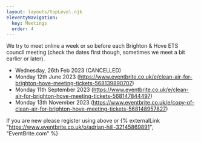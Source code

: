 ```yaml
---
layout: layouts/topLevel.njk
eleventyNavigation:
  key: Meetings
  order: 4
---
```


We try to meet online a week or so before each Brighton & Hove ETS council meeting (check the dates first though, sometimes we meet a bit earlier or later).

- Wednesday, 26th Feb 2023 (CANCELLED)
- Monday 12th June 2023 (https://www.eventbrite.co.uk/e/clean-air-for-brighton-hove-meeting-tickets-568139890707)
- Monday 11th September 2023 (https://www.eventbrite.co.uk/e/clean-air-for-brighton-hove-meeting-tickets-568147844497)
- Monday 13th November 2023 (https://www.eventbrite.co.uk/e/copy-of-clean-air-for-brighton-hove-meeting-tickets-568148957827)

If you are new please register using above or {% externalLink "https://www.eventbrite.co.uk/o/adrian-hill-32145869891", "EventBrite.com" %}



